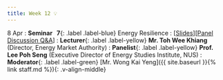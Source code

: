 ```yaml
---
title: Week 12 💡
---
```


8 Apr
: **Seminar &nbsp; 7**{: .label .label-blue} Energy Resilience
  : [[Slides]()][[Panel Discussion Q&A]()]
: **Lecturer**{: .label .label-yellow} **Mr. Toh Wee Khiang** (Director, Energy Market Authority)
: **Panelist**{: .label .label-yellow} **Prof. Lee Poh Seng** (Executive Director of Energy Studies Institute, NUS)
: **Moderator**{: .label .label-green} [Mr. Wong Kai Yeng]({{ site.baseurl }}{% link staff.md %}){: .v-align-middle}

